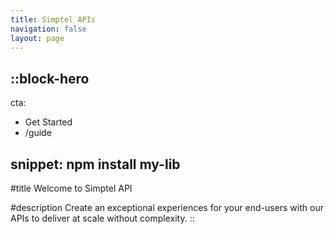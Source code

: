```yaml
---
title: Simptel APIs
navigation: false
layout: page
---
```


::block-hero
---
cta:
  - Get Started
  - /guide
<!-- secondary:
  - Open on GitHub →
  - https://github.com/nuxtlabs/docus -->
snippet: npm install my-lib
---

#title
Welcome to Simptel API

#description
Create an exceptional experiences for your end-users with our APIs to deliver at scale without complexity.
::
